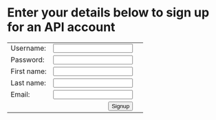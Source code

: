 # Enter your details below to sign up for an API account

<script type="text/javascript" src="http://code.jquery.com/jquery-1.7.2.min.js"></script>

<table>
    <tr><td>Username:</td><td><input type="text" id="username" hint="username" /></td><td><div class='errField' id='usernameErr'></div></td></tr>
    <tr><td>Password:</td><td><input type="password" id="password" hint="Password" /></td><td><div class='errField' id='passwordErr'></div></td></tr>
    <tr><td>First name:</td><td><input type="text" id="first_name" hint="First Name" /></td><td><div class='errField' id='first_nameErr'></div></td></tr>
    <tr><td>Last name:</td><td><input type="text" id="last_name" hint="Last Name" /></td><td><div class='errField' id='last_nameErr'></div></td></tr>
    <tr><td>Email:</td><td><input type="email" id="email" hint="Email Address" /></td><td><div class='errField' id='emailErr'></div></td></tr>
    <tr><td colspan=2 align=right><button id="btnSignUp">Signup</button></td></tr>
</table>

<div id='msg'></div>
<div id='wait'></div>

<script>
function showWaiting(show=true) {
	if (show) {
		$("#wait").html("Wait...")
		$("#wait").show()
		$("#btnSignUp").prop("disabled",true)
	}
	else {
		$("#wait").hide()
		$("#btnSignUp").prop("disabled",false)
	}
}

$(document).ready(function() {
	$(btnSignUp).click(function() {
		request = {
			'username': $("#username").val()
		,	'password': $("#password").val()
		,	'first_name': $("#first_name").val()
		,	'last_name': $("#last_name").val()
		,	'email': $("#email").val()
		}
		showWaiting(true)
		$("#msg").hide()
		$(".errField").hide()
		console.log(JSON.stringify(request))
		$.ajax({
			type: 'POST',
			url: 'http://api.openhouseproject.co/api/signup/',
			data: JSON.stringify(request),
			contentType: "application/json",
			success: function(data) {
				console.log(data)
				showWaiting(false)
				$("#msg").html("Account created successfully!  Please check your email for a confirmation link.")
				$("#msg").show()
			},
			error: function (request, status, error) {
				console.log(request)
				var errMsg = "Signup failed."
				rt = request['responseText']
				if (rt !== undefined) {
					rt = JSON.parse(rt)
					keys = Object.keys(rt)
					$.each(keys, function(i, key) {
						var elem = "#" + key + "Err"
						$(elem).html(rt[key].toString())
						$(elem).show()
					})
				}
				showWaiting(false)
				$("#msg").html(errMsg)
				$("#msg").show()
		    }
		});
	})
});
</script>